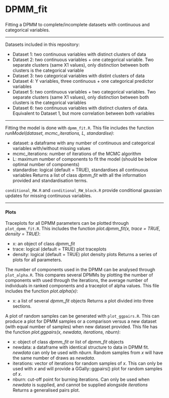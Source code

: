 # DPMM_fit

###
Fitting a DPMM to complete/incomplete datasets with continuous and categorical variables.

---
Datasets included in this repository:
  - Dataset 1: two continuous variables with distinct clusters of data
  - Dataset 2: two continuous variables + one categorical variable. Two separate clusters (same X1 values), only distinction between both clusters is the categorical variable
  - Dataset 3: two categorical variables with distint clusters of data
  - Dataset 4: Y variables, three continuous + one categorical predictor variables
  - Dataset 5: two continuous variables + two categorical variables. Two separate clusters (same X1 values), only distinction between both clusters is the categorical variables
  - Dataset 6: two continuous variables with distinct clusters of data. Equivalent to Dataset 1, but more correlation between both variables

---

Fitting the model is done with `dpmm_fit.R`. This file includes the function _runModel(dataset, mcmc_iterations, L, standardise)_:
  - dataset: a dataframe with any number of continuous and categorical variables with/without missing values
  - mcmc_iterations: number of iterations of the MCMC algorithm
  - L: maximum number of components to fit the model (should be below optimal number of components)
  - standardise: logical (default = TRUE), standardises all continuous variables
Returns a list of class _dpmm_fit_ with all the information provided and standardisation terms.

`conditional_RW.R` and `conditional_RW_block.R` provide conditional gaussian updates for missing continuous variables.

---
#### Plots

Traceplots for all DPMM parameters can be plotted through `plot_dpmm_fit.R`. This includes the function _plot.dpmm_fit(x, trace = TRUE, density = TRUE)_:
  - x: an object of class _dpmm_fit_
  - trace: logical (default = TRUE) plot traceplots
  - density: logical (default = TRUE) plot density plots
Returns a series of plots for all parameters.

The number of components used in the DPMM can be analysed through `plot_alpha.R`. This compares several DPMMs by plotting the number of components with used through the iterations, the average number of individuals in ranked components and a traceplot of alpha values. This file includes the function _plot.alpha(x)_:
  - x: a list of several _dpmm_fit_ objects
Returns a plot divided into three sections.

A plot of random samples can be generated with `plot_ggpairs.R`. This can produce a plot for DPMM samples or a comparison versus a new dataset (with equal number of samples) when new dataset provided. This file has the function _plot.ggpairs(x, newdata, iterations, nburn)_:
  - x: object of class _dpmm_fit_ or list of _dpmm_fit_ objects
  - newdata: a dataframe with identical structure to data in DPMM fit. _newdata_ can only be used with _nburn_. Random samples from _x_ will have the same number of draws as _newdata_.
  - iterations: vector of iterations for random samples of _x_. This can only be used with _x_ and will provide a GGally::ggpairs() plot for random samples of _x_.
  - nburn: cut-off point for burning iterations. Can only be used when _newdata_ is supplied, and cannot be supplied alongside _iterations_
Returns a generalised pairs plot.

